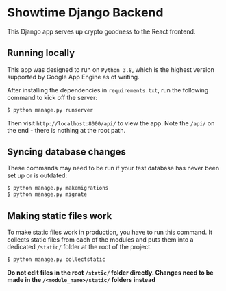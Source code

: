 # Showtime Django Backend

This Django app serves up crypto goodness to the React frontend.


## Running locally

This app was designed to run on `Python 3.8`, which is the highest version supported by Google App Engine as of writing. 

After installing the dependencies in `requirements.txt`, run the following command to kick off the server:

```sh
$ python manage.py runserver
```

Then visit `http://localhost:8000/api/` to view the app. Note the `/api/` on the end - there is nothing at the root path.

## Syncing database changes

These commands may need to be run if your test database has never been set up or is outdated:

```sh
$ python manage.py makemigrations
$ python manage.py migrate
```

## Making static files work

To make static files work in production, you have to run this command. It collects static files from each of the modules and puts them into a dedicated `/static/` folder at the root of the project.

```sh
$ python manage.py collectstatic
```

**Do not edit files in the root `/static/` folder directly. Changes need to be made in the `/<module_name>/static/` folders instead**